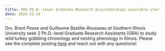 ```yaml
---
title: TWO Ph.D.-level Graduate Research Assistantships available starting August 2025!
date: 2024-11-14
---
```


Drs. Brent Pease and Guillaume Bastille-Rousseau at Southern Illinois University seek 2 Ph.D.-level Graduate Research Assistants (GRA) to study wild turkey gobbling chronology and nesting phenology in Illinois. Please see the complete posting [here](https://peaselab.com/join/current_openings/) and reach out with any questions!


